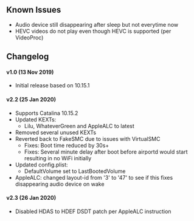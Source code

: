 ## Known Issues
  - Audio device still disappearing after sleep but not everytime now
  - HEVC videos do not play even though HEVC is supported (per VideoProc)

## Changelog
#### v1.0 (13 Nov 2019)
  - Initial release based on 10.15.1

#### v2.2 (25 Jan 2020)
  - Supports Catalina 10.15.2
  - Updated KEXTs:
    - Lilu, WhateverGreen and AppleALC to latest
  - Removed several unused KEXTs
  - Reverted back to FakeSMC due to issues with VirtualSMC
    - Fixes: Boot time reduced by 30s+
    - Fixes: Several minute delay after boot before airportd would start resulting in no WiFi initially
  - Updated config.plist:
    - DefaultVolume set to LastBootedVolume
  - AppleALC: changed layout-id from '3' to '47' to see if this fixes disappearing audio device on wake

#### v2.3 (26 Jan 2020)
  - Disabled HDAS to HDEF DSDT patch per AppleALC instruction
